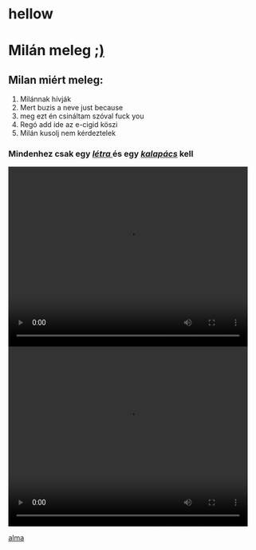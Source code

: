 # hellow
<html lang="hu">
<html>
	<head>
    <h1>    
    Milán meleg 
    <a href="https://www.youtube.com/watch?v=dQw4w9WgXcQ" target="_blank">;)</a>
    </h1>
	</head>
	<body>
    <h2>
        Milan miért meleg:
    </h2>
    <ol>
        <li>Milánnak hívják</li>
        <li>Mert buzis a neve just because</li>
        <li>meg ezt én csináltam szóval fuck you</li>
        <li>Regó add ide az e-cigid köszi</li>
        <li>Milán kusolj nem kérdeztelek</li>
    </ol>
	<p>
    <h3>
    Mindenhez csak egy
    <a href="elso.html" target="_blank"><b><i>létra </i></b></a>
    és egy <a href="elso.html" target="_blank"><b><i>kalapács</i></b></a>
    kell </h3> </p>
    <h1 style="font-size:2px">
        </h1>
    </p>
    <p>
    <video controls width="480" height="360" autoplay>
        <source src="https://youtu.be/eH2EptD1dCc" type="video/mp4">
    </video>
    <video controls width="480" height="360" autoplay>
        <source src="https://www.youtube.com/watch?v=dQw4w9WgXcQ" type="video/mp4">
    </video>
    </p>
    <p>
    <a href="http://www.thisisnotavirus.com" target="_blank">alma</a>
    </p>
    </style>
    </body>
</html>
